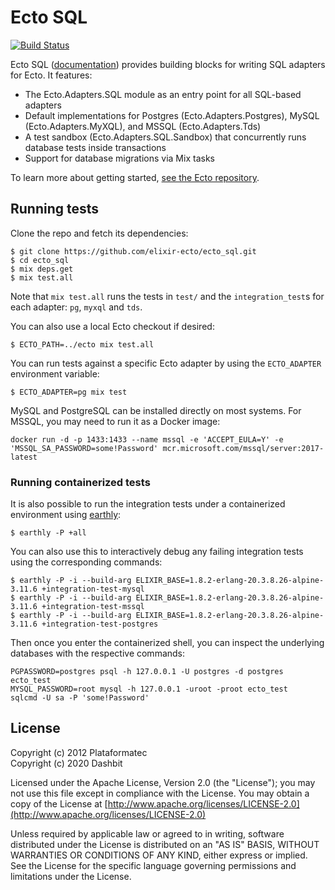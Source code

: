Ecto SQL
=========

[![Build Status](https://github.com/elixir-ecto/ecto_sql/workflows/CI/badge.svg)](https://github.com/elixir-ecto/ecto_sql/actions)

Ecto SQL ([documentation](https://hexdocs.pm/ecto_sql)) provides building blocks for writing SQL adapters for Ecto. It features:

  * The Ecto.Adapters.SQL module as an entry point for all SQL-based adapters
  * Default implementations for Postgres (Ecto.Adapters.Postgres), MySQL (Ecto.Adapters.MyXQL), and MSSQL (Ecto.Adapters.Tds)
  * A test sandbox (Ecto.Adapters.SQL.Sandbox) that concurrently runs database tests inside transactions
  * Support for database migrations via Mix tasks

To learn more about getting started, [see the Ecto repository](https://github.com/elixir-ecto/ecto).

## Running tests

Clone the repo and fetch its dependencies:

    $ git clone https://github.com/elixir-ecto/ecto_sql.git
    $ cd ecto_sql
    $ mix deps.get
    $ mix test.all

Note that `mix test.all` runs the tests in `test/` and the `integration_test`s for each adapter: `pg`, `myxql` and `tds`.

You can also use a local Ecto checkout if desired:

    $ ECTO_PATH=../ecto mix test.all

You can run tests against a specific Ecto adapter by using the `ECTO_ADAPTER` environment variable:

    $ ECTO_ADAPTER=pg mix test

MySQL and PostgreSQL can be installed directly on most systems. For MSSQL, you may need to run it as a Docker image:

    docker run -d -p 1433:1433 --name mssql -e 'ACCEPT_EULA=Y' -e 'MSSQL_SA_PASSWORD=some!Password' mcr.microsoft.com/mssql/server:2017-latest

### Running containerized tests

It is also possible to run the integration tests under a containerized environment using [earthly](https://earthly.dev/get-earthly):

    $ earthly -P +all

You can also use this to interactively debug any failing integration tests using the corresponding commands:

    $ earthly -P -i --build-arg ELIXIR_BASE=1.8.2-erlang-20.3.8.26-alpine-3.11.6 +integration-test-mysql
    $ earthly -P -i --build-arg ELIXIR_BASE=1.8.2-erlang-20.3.8.26-alpine-3.11.6 +integration-test-mssql
    $ earthly -P -i --build-arg ELIXIR_BASE=1.8.2-erlang-20.3.8.26-alpine-3.11.6 +integration-test-postgres

Then once you enter the containerized shell, you can inspect the underlying databases with the respective commands:

    PGPASSWORD=postgres psql -h 127.0.0.1 -U postgres -d postgres ecto_test
    MYSQL_PASSWORD=root mysql -h 127.0.0.1 -uroot -proot ecto_test
    sqlcmd -U sa -P 'some!Password'

## License

Copyright (c) 2012 Plataformatec \
Copyright (c) 2020 Dashbit

Licensed under the Apache License, Version 2.0 (the "License");
you may not use this file except in compliance with the License.
You may obtain a copy of the License at [http://www.apache.org/licenses/LICENSE-2.0](http://www.apache.org/licenses/LICENSE-2.0)

Unless required by applicable law or agreed to in writing, software
distributed under the License is distributed on an "AS IS" BASIS,
WITHOUT WARRANTIES OR CONDITIONS OF ANY KIND, either express or implied.
See the License for the specific language governing permissions and
limitations under the License.
